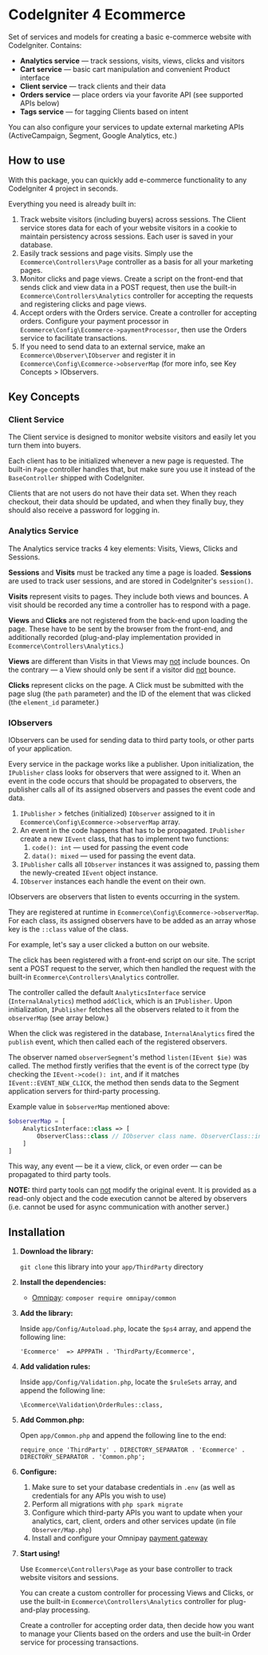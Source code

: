 # CodeIgniter 4 Ecommerce

Set of services and models for creating a basic e-commerce website with CodeIgniter. Contains:

- **Analytics service** — track sessions, visits, views, clicks and visitors
- **Cart service** — basic cart manipulation and convenient Product interface
- **Client service** — track clients and their data
- **Orders service** — place orders via your favorite API (see supported APIs below)
- **Tags service** — for tagging Clients based on intent

You can also configure your services to update external marketing APIs (ActiveCampaign, Segment, Google Analytics, etc.)

## How to use

With this package, you can quickly add e-commerce functionality to any CodeIgniter 4 project in seconds.

Everything you need is already built in:

1. Track website visitors (including buyers) across sessions. The Client service stores data for each of your website visitors in a cookie to maintain persistency across sessions. Each user is saved in your database.
2. Easily track sessions and page visits. Simply use the `Ecommerce\Controllers\Page` controller as a basis for all your marketing pages.
3. Monitor clicks and page views. Create a script on the front-end that sends click and view data in a POST request, then use the built-in `Ecommerce\Controllers\Analytics` controller for accepting the requests and registering clicks and page views.
4. Accept orders with the Orders service. Create a controller for accepting orders. Configure your payment processor in `Ecommerce\Config\Ecommerce->paymentProcessor`, then use the Orders service to facilitate transactions.
5. If you need to send data to an external service, make an `Ecommerce\Observer\IObserver` and register it in `Ecommerce\Config\Ecommerce->observerMap` (for more info, see Key Concepts > IObservers.

## Key Concepts

### Client Service

The Client service is designed to monitor website visitors and easily let you turn them into buyers.

Each client has to be initialized whenever a new page is requested. The built-in `Page` controller handles that, but make sure you use it instead of the `BaseController` shipped with CodeIgniter.

Clients that are not users do not have their data set. When they reach checkout, their data should be updated, and when they finally buy, they should also receive a password for logging in.

### Analytics Service

The Analytics service tracks 4 key elements: Visits, Views, Clicks and Sessions.

**Sessions** and **Visits** must be tracked any time a page is loaded. **Sessions** are used to track user sessions, and are stored in CodeIgniter's `session()`.

**Visits** represent visits to pages. They include both views and bounces. A visit should be recorded any time a controller has to respond with a page.

**Views** and **Clicks** are not registered from the back-end upon loading the page. These have to be sent by the browser from the front-end, and additionally recorded (plug-and-play implementation provided in `Ecommerce\Controllers\Analytics`.)

**Views** are different than Visits in that Views may <u>not</u> include bounces. On the contrary — a View should only be sent if a visitor did <u>not</u> bounce.

**Clicks** represent clicks on the page. A Click must be submitted with the page slug (the `path` parameter) and the ID of the element that was clicked (the `element_id` parameter.)

### IObservers

IObservers can be used for sending data to third party tools, or other parts of your application.

Every service in the package works like a publisher. Upon initialization, the `IPublisher` class looks for observers that were assigned to it. When an event in the code occurs that should be propagated to observers, the publisher calls all of its assigned observers and passes the event code and data.

1. `IPublisher` > fetches (initialized) `IObserver` assigned to it in `Ecommerce\Config\Ecommerce->observerMap` array.
2. An event in the code happens that has to be propagated. `IPublisher` create a new `IEvent` class, that has to implement two functions:
   1. `code(): int` — used for passing the event code
   2. `data(): mixed` — used for passing the event data.
3. `IPublisher` calls all `IObserver` instances it was assigned to, passing them the newly-created `IEvent` object instance.
4. `IObserver` instances each handle the event on their own.

IObservers are observers that listen to events occurring in the system.

They are registered at runtime in `Ecommerce\Config\Ecommerce->observerMap`. For each class, its assigned observers have to be added as an array whose key is the `::class` value of the class.

For example, let's say a user clicked a button on our website.

The click has been registered with a front-end script on our site. The script sent a POST request to the server, which then handled the request with the built-in `Ecommerce\Controllers\Analytics` controller.

The controller called the default `AnalyticsInterface` service (`InternalAnalytics`) method `addClick`, which is an `IPublisher`. Upon initialization, `IPublisher` fetches all the observers related to it from the `observerMap` (see array below.)

When the click was registered in the database, `InternalAnalytics` fired the `publish` event, which then called each of the registered observers.

The observer named `observerSegment`'s method `listen(IEvent $ie)` was called. The method firstly verifies that the event is of the correct type (by checking the `IEvent->code(): int`, and if it matches `IEvent::EVENT_NEW_CLICK`, the method then sends data to the Segment application servers for third-party processing.

Example value in `$observerMap` mentioned above:

```php
$observerMap = [
    AnalyticsInterface::class => [
        ObserverClass::class // IObserver class name. ObserverClass::init() will be called to get instance
    ]
]
```

This way, any event — be it a view, click, or even order — can be propagated to third party tools.

**NOTE:** third party tools can <u>not</u> modify the original event. It is provided as a read-only object and the code execution cannot be altered by observers (i.e. cannot be used for async communication with another server.)

## Installation

1. **Download the library:**

   `git clone` this library into your `app/ThirdParty` directory

2. **Install the dependencies:**

   - [Omnipay](https://packagist.org/packages/omnipay/common): `composer require omnipay/common`

3. **Add the library:**

   Inside `app/Config/Autoload.php`, locate the `$ps4` array, and append the following line:

   `'Ecommerce'  => APPPATH . 'ThirdParty/Ecommerce',`

4. **Add validation rules:**

   Inside `app/Config/Validation.php`, locate the `$ruleSets` array, and append the following line:

   `\Ecommerce\Validation\OrderRules::class,`

5. **Add Common.php:**

   Open `app/Common.php` and append the following line to the end:

   `require_once 'ThirdParty' . DIRECTORY_SEPARATOR . 'Ecommerce' . DIRECTORY_SEPARATOR . 'Common.php';`

6. **Configure:**

   1. Make sure to set your database credentials in `.env` (as well as credentials for any APIs you wish to use)
   2. Perform all migrations with `php spark migrate`
   3. Configure which third-party APIs you want to update when your analytics, cart, client, orders and other services update (in file `Observer/Map.php`)
   4. Install and configure your Omnipay [payment gateway](https://github.com/thephpleague/omnipay#payment-gateways)

7. **Start using!**

   Use `Ecommerce\Controllers\Page` as your base controller to track website visitors and sessions.

   You can create a custom controller for processing Views and Clicks, or use the built-in `Ecommerce\Controllers\Analytics` controller for plug-and-play processing.
   
   Create a controller for accepting order data, then decide how you want to manage your Clients based on the orders and use the built-in Order service for processing transactions.